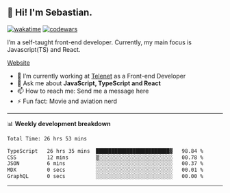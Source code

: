 ## 👋 Hi! I'm Sebastian.

[![wakatime](https://wakatime.com/badge/user/df0036c6-328a-4a39-be9b-e49417ed22a1.svg)](https://wakatime.com/@df0036c6-328a-4a39-be9b-e49417ed22a1)
[![codewars](https://www.codewars.com/users/sebavuye/badges/small)](https://www.codewars.com/users/sebavuye)

I’m a self-taught front-end developer. Currently, my main focus is Javascript(TS) and React.

[Website](https://sebastianvuye.be)

- 🔭 I’m currently working at [Telenet](https://telenet.be/) as a Front-end Developer
- 💬 Ask me about **JavaScript, TypeScript and React**
- 📫 How to reach me: Send me a message here
- ⚡ Fun fact: Movie and aviation nerd

-------

📊 **Weekly development breakdown**

<!--START_SECTION:waka-->

```txt
Total Time: 26 hrs 53 mins

TypeScript   26 hrs 35 mins  ████████████████████████▓   98.84 %
CSS          12 mins         ▒░░░░░░░░░░░░░░░░░░░░░░░░   00.78 %
JSON         6 mins          ░░░░░░░░░░░░░░░░░░░░░░░░░   00.37 %
MDX          0 secs          ░░░░░░░░░░░░░░░░░░░░░░░░░   00.01 %
GraphQL      0 secs          ░░░░░░░░░░░░░░░░░░░░░░░░░   00.00 %
```

<!--END_SECTION:waka-->
-------
